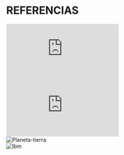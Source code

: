 # REFERENCIAS 

![Sostenibilidad](https://ediciones.grupoaran.com/transversal-papel/2452-sostenibilidad-aplicada-al-sistema-productivo.html)    
![Sistema productivo](https://ieditorial.net/certificado-direcci%C3%B3n-y-gesti%C3%B3n-empresarial/191460-Sostenibilidad-Aplicada-Al-Sistema-Productivo.html)  
![Planeta-tierra](https://planeta-tierra.info/)   
![Ibm](https://www.ibm.com/es-es/think/topics/sustainable-it)
